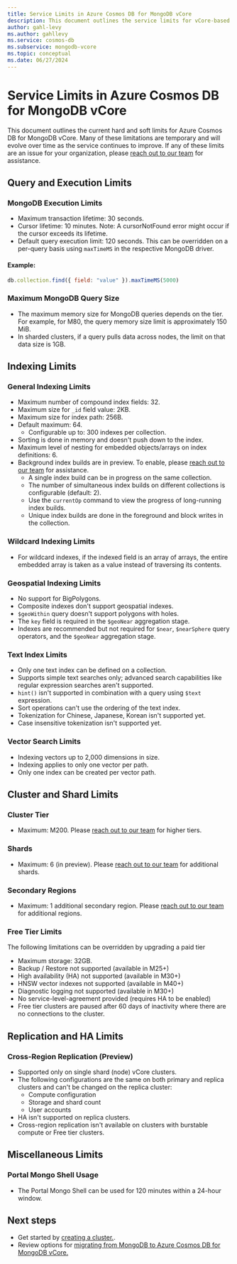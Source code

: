 ```yaml
---
title: Service Limits in Azure Cosmos DB for MongoDB vCore
description: This document outlines the service limits for vCore-based Azure Cosmos DB for MongoDB.
author: gahl-levy
ms.author: gahllevy
ms.service: cosmos-db
ms.subservice: mongodb-vcore
ms.topic: conceptual
ms.date: 06/27/2024
---
```


# Service Limits in Azure Cosmos DB for MongoDB vCore

This document outlines the current hard and soft limits for Azure Cosmos DB for MongoDB vCore. Many of these limitations are temporary and will evolve over time as the service continues to improve. If any of these limits are an issue for your organization, please [reach out to our team](mailto:mongodb-feedback@microsoft.com) for assistance.

## Query and Execution Limits

### MongoDB Execution Limits
- Maximum transaction lifetime: 30 seconds.
- Cursor lifetime: 10 minutes. Note: A cursorNotFound error might occur if the cursor exceeds its lifetime.
- Default query execution limit: 120 seconds. This can be overridden on a per-query basis using `maxTimeMS` in the respective MongoDB driver.
#### Example:
```javascript
db.collection.find({ field: "value" }).maxTimeMS(5000)
```

### Maximum MongoDB Query Size
- The maximum memory size for MongoDB queries depends on the tier. For example, for M80, the query memory size limit is approximately 150 MiB.
- In sharded clusters, if a query pulls data across nodes, the limit on that data size is 1GB.

## Indexing Limits

### General Indexing Limits
- Maximum number of compound index fields: 32.
- Maximum size for `_id` field value: 2KB.
- Maximum size for index path: 256B.
- Default maximum: 64.
  - Configurable up to: 300 indexes per collection.
- Sorting is done in memory and doesn't push down to the index.
- Maximum level of nesting for embedded objects/arrays on index definitions: 6.
- Background index builds are in preview. To enable, please [reach out to our team](mailto:mongodb-feedback@microsoft.com) for assistance.
  - A single index build can be in progress on the same collection.
  - The number of simultaneous index builds on different collections is configurable (default: 2).
  - Use the `currentOp` command to view the progress of long-running index builds.
  - Unique index builds are done in the foreground and block writes in the collection.

### Wildcard Indexing Limits
- For wildcard indexes, if the indexed field is an array of arrays, the entire embedded array is taken as a value instead of traversing its contents.

### Geospatial Indexing Limits
- No support for BigPolygons.
- Composite indexes don't support geospatial indexes.
- `$geoWithin` query doesn't support polygons with holes.
- The `key` field is required in the `$geoNear` aggregation stage.
- Indexes are recommended but not required for `$near`, `$nearSphere` query operators, and the `$geoNear` aggregation stage.

### Text Index Limits
- Only one text index can be defined on a collection.
- Supports simple text searches only; advanced search capabilities like regular expression searches aren't supported.
- `hint()` isn't supported in combination with a query using `$text` expression.
- Sort operations can't use the ordering of the text index.
- Tokenization for Chinese, Japanese, Korean isn't supported yet.
- Case insensitive tokenization isn't supported yet.

### Vector Search Limits
- Indexing vectors up to 2,000 dimensions in size.
- Indexing applies to only one vector per path.
- Only one index can be created per vector path.

## Cluster and Shard Limits

### Cluster Tier
- Maximum: M200. Please [reach out to our team](mailto:mongodb-feedback@microsoft.com) for higher tiers.

### Shards
- Maximum: 6 (in preview). Please [reach out to our team](mailto:mongodb-feedback@microsoft.com) for additional shards.

### Secondary Regions
- Maximum: 1 additional secondary region. Please [reach out to our team](mailto:mongodb-feedback@microsoft.com) for additional regions.

### Free Tier Limits
The following limitations can be overridden by upgrading a paid tier
- Maximum storage: 32GB.
- Backup / Restore not supported (available in M25+)
- High availability (HA) not supported (available in M30+)
- HNSW vector indexes not supported (available in M40+)
- Diagnostic logging not supported (available in M30+)
- No service-level-agreement provided (requires HA to be enabled)
- Free tier clusters are paused after 60 days of inactivity where there are no connections to the cluster.

## Replication and HA Limits

### Cross-Region Replication (Preview)
- Supported only on single shard (node) vCore clusters.
- The following configurations are the same on both primary and replica clusters and can't be changed on the replica cluster:
  - Compute configuration
  - Storage and shard count
  - User accounts
- HA isn't supported on replica clusters.
- Cross-region replication isn't available on clusters with burstable compute or Free tier clusters.

## Miscellaneous Limits

### Portal Mongo Shell Usage
- The Portal Mongo Shell can be used for 120 minutes within a 24-hour window.

## Next steps

- Get started by [creating a cluster.](quickstart-portal.md).
- Review options for [migrating from MongoDB to Azure Cosmos DB for MongoDB vCore.](migration-options.md)



